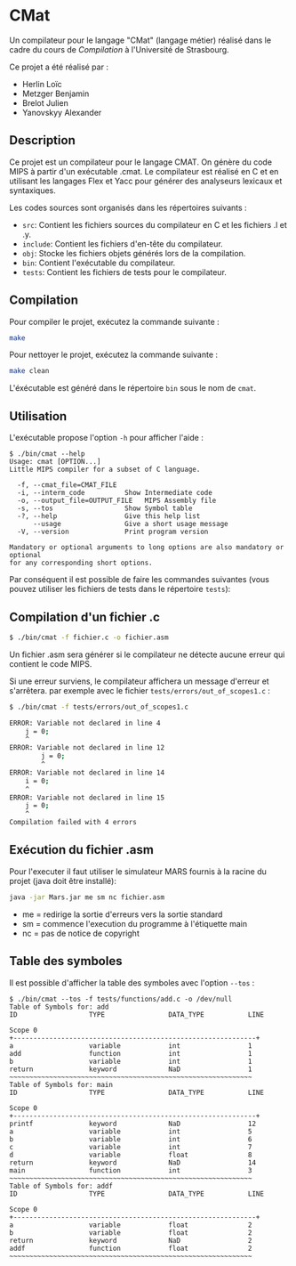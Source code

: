 # CMat

Un compilateur pour le langage "CMat" (langage métier) réalisé dans le cadre du cours de *Compilation* à l'Université de Strasbourg. 

Ce projet a été réalisé par :
- Herlin Loïc
- Metzger Benjamin
- Brelot Julien 
- Yanovskyy Alexander

## Description

Ce projet est un compilateur pour le langage CMAT. On génère du code MIPS à partir d'un exécutable .cmat. 
Le compilateur est réalisé en C et en utilisant les langages Flex et Yacc pour générer des analyseurs lexicaux et syntaxiques. 

Les codes sources sont organisés dans les répertoires suivants :
- `src`: Contient les fichiers sources du compilateur en C et les fichiers .l et .y.
- `include`: Contient les fichiers d'en-tête du compilateur.
- `obj`: Stocke les fichiers objets générés lors de la compilation.
- `bin`: Contient l'exécutable du compilateur.
- `tests`: Contient les fichiers de tests pour le compilateur.

## Compilation

Pour compiler le projet, exécutez la commande suivante :

```bash
make
```
Pour nettoyer le projet, exécutez la commande suivante :

```bash
make clean
```
L'éxécutable est généré dans le répertoire `bin` sous le nom de `cmat`.

## Utilisation
L'exécutable propose l'option `-h` pour afficher l'aide :

```
$ ./bin/cmat --help                                     
Usage: cmat [OPTION...]
Little MIPS compiler for a subset of C language.

  -f, --cmat_file=CMAT_FILE
  -i, --interm_code          Show Intermediate code
  -o, --output_file=OUTPUT_FILE   MIPS Assembly file
  -s, --tos                  Show Symbol table
  -?, --help                 Give this help list
      --usage                Give a short usage message
  -V, --version              Print program version

Mandatory or optional arguments to long options are also mandatory or optional
for any corresponding short options.
```

Par conséquent il est possible de faire les commandes suivantes (vous pouvez utiliser les fichiers de tests dans le répertoire `tests`): 

## Compilation d'un fichier .c

```bash
$ ./bin/cmat -f fichier.c -o fichier.asm
``` 
Un fichier .asm sera générer si le compilateur ne détecte aucune erreur qui contient le code MIPS.

Si une erreur surviens, le compilateur affichera un message d'erreur et s'arrêtera. par exemple avec le fichier `tests/errors/out_of_scopes1.c` :

```bash
$ ./bin/cmat -f tests/errors/out_of_scopes1.c

ERROR: Variable not declared in line 4
    j = 0;
    ^
ERROR: Variable not declared in line 12
        j = 0;
        ^
ERROR: Variable not declared in line 14
    i = 0;
    ^
ERROR: Variable not declared in line 15
    j = 0;
    ^
Compilation failed with 4 errors
```
## Exécution du fichier .asm
Pour l'executer il faut utiliser le simulateur MARS fournis à la racine du projet (java doit être installé):

```bash
java -jar Mars.jar me sm nc fichier.asm
```
- me = redirige la sortie d'erreurs vers la sortie standard
- sm = commence l'execution du programme à l'étiquette main
- nc = pas de notice de copyright 

## Table des symboles
Il est possible d'afficher la table des symboles avec l'option `--tos` :

```
$ ./bin/cmat --tos -f tests/functions/add.c -o /dev/null
Table of Symbols for: add
ID                  TYPE                DATA_TYPE           LINE                

Scope 0
+-------------------------------------------------------------+
a                   variable            int                 1                   
add                 function            int                 1                   
b                   variable            int                 1                   
return              keyword             NaD                 1                   
~~~~~~~~~~~~~~~~~~~~~~~~~~~~~~~~~~~~~~~~~~~~~~~~~~~~~~~~~~~~~
Table of Symbols for: main
ID                  TYPE                DATA_TYPE           LINE                

Scope 0
+-------------------------------------------------------------+
printf              keyword             NaD                 12                  
a                   variable            int                 5                   
b                   variable            int                 6                   
c                   variable            int                 7                   
d                   variable            float               8                   
return              keyword             NaD                 14                  
main                function            int                 3                   
~~~~~~~~~~~~~~~~~~~~~~~~~~~~~~~~~~~~~~~~~~~~~~~~~~~~~~~~~~~~~
Table of Symbols for: addf
ID                  TYPE                DATA_TYPE           LINE                

Scope 0
+-------------------------------------------------------------+
a                   variable            float               2                   
b                   variable            float               2                   
return              keyword             NaD                 2                   
addf                function            float               2                   
~~~~~~~~~~~~~~~~~~~~~~~~~~~~~~~~~~~~~~~~~~~~~~~~~~~~~~~~~~~~~

```